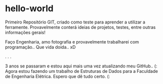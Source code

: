 # hello-world
Primeiro Repositório GIT, criado como teste para aprender a utilizar a ferramente. Provavelmente conterá ideias de projetos, testes, entre outras informações gerais!

Faço Engenharia, amo fotografia e provavelmente trabalharei com programação..
Que vida doida.. xD

.
.
.

3 anos se passaram e estou aqui mais uma vez atualizando meu GitHub.. (:
Agora estou fazendo um trabalho de Estruturas de Dados para a Faculdade de Engenharia Elétrica.
Espero que dê tudo certo. (:
